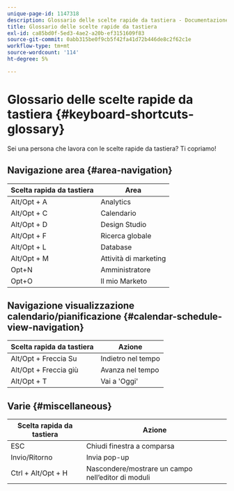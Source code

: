 ```yaml
---
unique-page-id: 1147318
description: Glossario delle scelte rapide da tastiera - Documentazione di Marketo - Documentazione del prodotto
title: Glossario delle scelte rapide da tastiera
exl-id: ca85bd0f-5ed3-4ae2-a20b-ef3151609f83
source-git-commit: 0abb315be0f9cb5f42fa41d72b446de8c2f62c1e
workflow-type: tm+mt
source-wordcount: '114'
ht-degree: 5%

---
```


# Glossario delle scelte rapide da tastiera {#keyboard-shortcuts-glossary}

Sei una persona che lavora con le scelte rapide da tastiera? Ti copriamo!

## Navigazione area {#area-navigation}

| Scelta rapida da tastiera | Area |
|---|---|
| Alt/Opt + A | Analytics |
| Alt/Opt + C | Calendario |
| Alt/Opt + D | Design Studio |
| Alt/Opt + F | Ricerca globale |
| Alt/Opt + L | Database |
| Alt/Opt + M | Attività di marketing |
| Opt+N | Amministratore |
| Opt+O | Il mio Marketo |

## Navigazione visualizzazione calendario/pianificazione  {#calendar-schedule-view-navigation}

| Scelta rapida da tastiera | Azione |
|---|---|
| Alt/Opt + Freccia Su | Indietro nel tempo |
| Alt/Opt + Freccia giù | Avanza nel tempo |
| Alt/Opt + T | Vai a &#39;Oggi&#39; |

## Varie {#miscellaneous}

| Scelta rapida da tastiera | Azione |
|---|---|
| ESC | Chiudi finestra a comparsa |
| Invio/Ritorno | Invia pop-up |
| Ctrl + Alt/Opt + H | Nascondere/mostrare un campo nell’editor di moduli |
